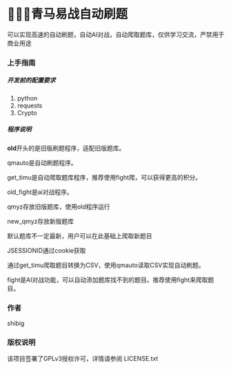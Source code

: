 

# 🚀🚀🚀青马易战自动刷题

可以实现高速的自动刷题，自动AI对战，自动爬取题库，仅供学习交流，严禁用于商业用途


### 上手指南


##### 开发前的配置要求

1. python
2. requests
3. Crypto

##### 程序说明 

**old**开头的是旧版刷题程序，适配旧版题库。

qmauto是自动刷题程序。

get_timu是自动爬取题库程序，推荐使用fight爬，可以获得更高的积分。

old_fight是ai对战程序。

qmyz存放旧版题库，使用old程序运行

new_qmyz存放新版题库

默认题库不一定最新，用户可以在此基础上爬取新题目

JSESSIONID通过cookie获取

通过get_timu爬取题目转换为CSV，使用qmauto读取CSV实现自动刷题。

fight是AI对战功能，可以自动添加题库找不到的题目。推荐使用fight来爬取题目。




### 作者

shibig



### 版权说明



该项目签署了GPLv3授权许可，详情请参阅 LICENSE.txt





